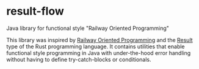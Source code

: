 # result-flow
Java library for functional style "Railway Oriented Programming"

This library was inspired by [Railway Oriented Programming](http://de.slideshare.net/ScottWlaschin/railway-oriented-programming) and the [Result](https://doc.rust-lang.org/std/result/index.html) type of the Rust programming language. It contains utilities that enable functional style programming in Java with under-the-hood error handling without having to define try-catch-blocks or conditionals.

